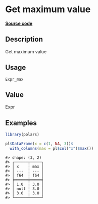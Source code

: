 
# Get maximum value

[**Source code**](https://github.com/pola-rs/r-polars/tree/53c7d964901ed4a019998e89aff8c6d44691d793/R/#L)

## Description

Get maximum value

## Usage

<pre><code class='language-R'>Expr_max
</code></pre>

## Value

Expr

## Examples

``` r
library(polars)

pl$DataFrame(x = c(1, NA, 3))$
  with_columns(max = pl$col("x")$max())
```

    #> shape: (3, 2)
    #> ┌──────┬─────┐
    #> │ x    ┆ max │
    #> │ ---  ┆ --- │
    #> │ f64  ┆ f64 │
    #> ╞══════╪═════╡
    #> │ 1.0  ┆ 3.0 │
    #> │ null ┆ 3.0 │
    #> │ 3.0  ┆ 3.0 │
    #> └──────┴─────┘
